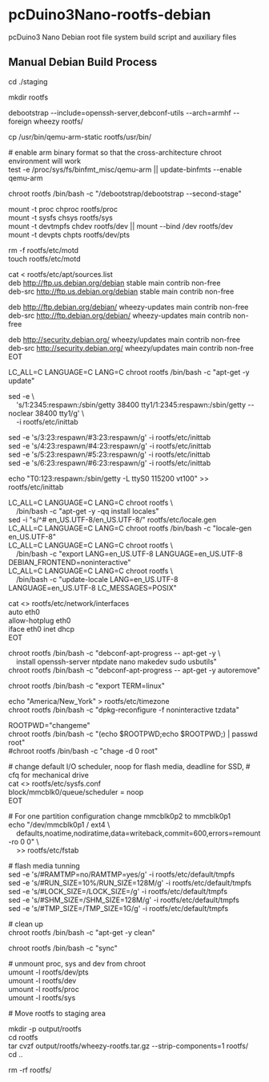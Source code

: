 # pcDuino3Nano-rootfs-debian

pcDuino3 Nano Debian root file system build script and auxiliary files  

Manual Debian Build Process
---------------------------
cd ./staging

mkdir rootfs

debootstrap --include=openssh-server,debconf-utils --arch=armhf --foreign wheezy  rootfs/ 

cp /usr/bin/qemu-arm-static rootfs/usr/bin/

\# enable arm binary format so that the cross-architecture chroot environment will work  
test -e /proc/sys/fs/binfmt_misc/qemu-arm || update-binfmts --enable qemu-arm  

chroot rootfs /bin/bash -c "/debootstrap/debootstrap --second-stage"  

mount -t proc chproc rootfs/proc  
mount -t sysfs chsys rootfs/sys  
mount -t devtmpfs chdev rootfs/dev || mount --bind /dev rootfs/dev  
mount -t devpts chpts rootfs/dev/pts  

rm 	-f  rootfs/etc/motd  
touch rootfs/etc/motd  

cat <<EOT > rootfs/etc/apt/sources.list  
deb http://ftp.us.debian.org/debian stable main contrib non-free  
deb-src http://ftp.us.debian.org/debian stable main contrib non-free  

deb http://ftp.debian.org/debian/ wheezy-updates main contrib non-free  
deb-src http://ftp.debian.org/debian/ wheezy-updates main contrib non-free  

deb http://security.debian.org/ wheezy/updates main contrib non-free  
deb-src http://security.debian.org/ wheezy/updates main contrib non-free  
EOT  

LC_ALL=C LANGUAGE=C LANG=C chroot rootfs /bin/bash -c "apt-get -y update"  

sed -e \\  
&nbsp;&nbsp;&nbsp;&nbsp;'s/1:2345:respawn:\/sbin\/getty 38400 tty1/1:2345:respawn:\/sbin\/getty --noclear 38400 tty1/g' \\  
&nbsp;&nbsp;&nbsp;&nbsp;-i rootfs/etc/inittab  

sed -e 's/3:23:respawn/#3:23:respawn/g' -i rootfs/etc/inittab  
sed -e 's/4:23:respawn/#4:23:respawn/g' -i rootfs/etc/inittab  
sed -e 's/5:23:respawn/#5:23:respawn/g' -i rootfs/etc/inittab  
sed -e 's/6:23:respawn/#6:23:respawn/g' -i rootfs/etc/inittab  

echo "T0:123:respawn:/sbin/getty -L ttyS0 115200 vt100" >> rootfs/etc/inittab  

LC_ALL=C LANGUAGE=C LANG=C chroot rootfs \\  
&nbsp;&nbsp;&nbsp;&nbsp;/bin/bash -c "apt-get -y -qq install locales"  
sed -i "s/^# en_US.UTF-8/en_US.UTF-8/" rootfs/etc/locale.gen  
LC_ALL=C LANGUAGE=C LANG=C chroot rootfs /bin/bash -c "locale-gen en_US.UTF-8"  
LC_ALL=C LANGUAGE=C LANG=C chroot rootfs \\  
&nbsp;&nbsp;&nbsp;&nbsp;/bin/bash -c "export LANG=en_US.UTF-8 LANGUAGE=en_US.UTF-8 DEBIAN_FRONTEND=noninteractive"  
LC_ALL=C LANGUAGE=C LANG=C chroot rootfs \\  
&nbsp;&nbsp;&nbsp;&nbsp;/bin/bash -c "update-locale LANG=en_US.UTF-8 LANGUAGE=en_US.UTF-8 LC_MESSAGES=POSIX"  

cat <<EOT >> rootfs/etc/network/interfaces  
auto eth0  
allow-hotplug eth0  
iface eth0 inet dhcp  
EOT  

chroot rootfs /bin/bash -c "debconf-apt-progress -- apt-get -y \\  
&nbsp;&nbsp;&nbsp;&nbsp;install openssh-server ntpdate nano makedev sudo usbutils"  
chroot rootfs /bin/bash -c "debconf-apt-progress -- apt-get -y autoremove"  

chroot rootfs /bin/bash -c "export TERM=linux"  

echo "America/New_York" > rootfs/etc/timezone  
chroot rootfs /bin/bash -c "dpkg-reconfigure -f noninteractive tzdata"  

ROOTPWD="changeme"  
chroot rootfs /bin/bash -c "(echo $ROOTPWD;echo $ROOTPWD;) | passwd root"  
\#chroot rootfs /bin/bash -c "chage -d 0 root"   

\# change default I/O scheduler, noop for flash media, deadline for SSD, 
\# cfq for mechanical drive  
cat <<EOT >> rootfs/etc/sysfs.conf  
block/mmcblk0/queue/scheduler = noop  
EOT  

\# For one partition configuration change mmcblk0p2 to mmcblk0p1  
echo "/dev/mmcblk0p1  /           ext4   \\  
&nbsp;&nbsp;&nbsp;&nbsp;defaults,noatime,nodiratime,data=writeback,commit=600,errors=remount-ro        0     0" \\  
&nbsp;&nbsp;&nbsp;&nbsp;>> rootfs/etc/fstab  

\# flash media tunning  
sed -e 's/#RAMTMP=no/RAMTMP=yes/g' -i rootfs/etc/default/tmpfs  
sed -e 's/#RUN_SIZE=10%/RUN_SIZE=128M/g' -i rootfs/etc/default/tmpfs   
sed -e 's/#LOCK_SIZE=/LOCK_SIZE=/g' -i rootfs/etc/default/tmpfs   
sed -e 's/#SHM_SIZE=/SHM_SIZE=128M/g' -i rootfs/etc/default/tmpfs   
sed -e 's/#TMP_SIZE=/TMP_SIZE=1G/g' -i rootfs/etc/default/tmpfs  

\# clean up  
chroot rootfs /bin/bash -c "apt-get -y clean"	 

chroot rootfs /bin/bash -c "sync"  

\# unmount proc, sys and dev from chroot  
umount -l rootfs/dev/pts  
umount -l rootfs/dev  
umount -l rootfs/proc  
umount -l rootfs/sys  

\# Move rootfs to staging area  

mkdir -p output/rootfs  
cd rootfs  
tar cvzf output/rootfs/wheezy-rootfs.tar.gz --strip-components=1 rootfs/  
cd ..  

rm -rf rootfs/	
 
